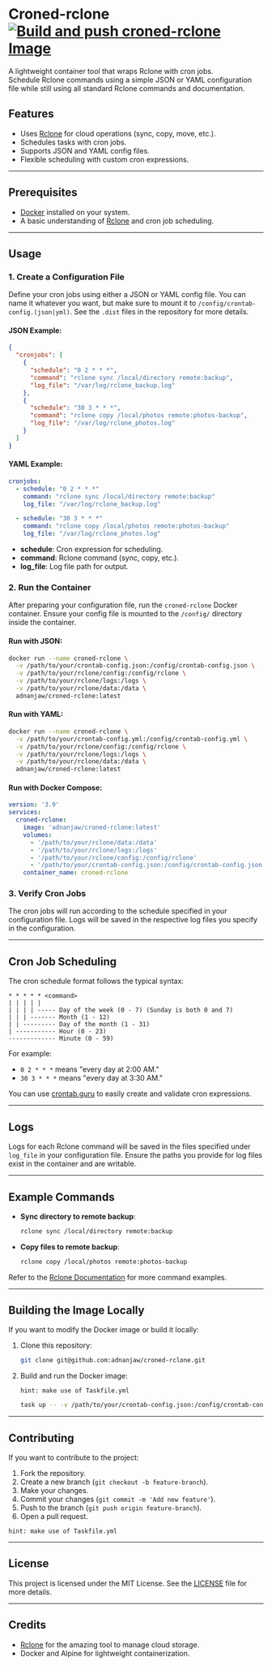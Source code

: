 # Croned-rclone [![Build and push croned-rclone Image](https://github.com/adnanjaw/croned-rclone/actions/workflows/docker.yml/badge.svg)](https://github.com/adnanjaw/croned-rclone/actions/workflows/docker.yml)

A lightweight container tool that wraps Rclone with cron jobs.  
Schedule Rclone commands using a simple JSON or YAML configuration file while still using all standard Rclone commands and documentation.

## Features

- Uses [Rclone](https://rclone.org/) for cloud operations (sync, copy, move, etc.).
- Schedules tasks with cron jobs.
- Supports JSON and YAML config files.
- Flexible scheduling with custom cron expressions.

---

## Prerequisites

- [Docker](https://docs.docker.com/get-docker/) installed on your system.
- A basic understanding of [Rclone](https://rclone.org/) and cron job scheduling.

---

## Usage

### 1. Create a Configuration File

Define your cron jobs using either a JSON or YAML config file. You can name it whatever you want, but make sure to mount it to `/config/crontab-config.(json|yml)`. See the `.dist` files in the repository for more details.

#### JSON Example:

```json
{
  "cronjobs": [
    {
      "schedule": "0 2 * * *",
      "command": "rclone sync /local/directory remote:backup",
      "log_file": "/var/log/rclone_backup.log"
    },
    {
      "schedule": "30 3 * * *",
      "command": "rclone copy /local/photos remote:photos-backup",
      "log_file": "/var/log/rclone_photos.log"
    }
  ]
}
```

#### YAML Example:

```yaml
cronjobs:
  - schedule: "0 2 * * *"
    command: "rclone sync /local/directory remote:backup"
    log_file: "/var/log/rclone_backup.log"

  - schedule: "30 3 * * *"
    command: "rclone copy /local/photos remote:photos-backup"
    log_file: "/var/log/rclone_photos.log"
```

- **schedule**: Cron expression for scheduling.
- **command**: Rclone command (sync, copy, etc.).
- **log_file**: Log file path for output.

### 2. Run the Container

After preparing your configuration file, run the `croned-rclone` Docker container. Ensure your config file is mounted to the `/config/` directory inside the container.

#### Run with JSON:
```bash
docker run --name croned-rclone \
  -v /path/to/your/crontab-config.json:/config/crontab-config.json \
  -v /path/to/your/rclone/config:/config/rclone \
  -v /path/to/your/rclone/logs:/logs \
  -v /path/to/your/rclone/data:/data \
  adnanjaw/croned-rclone:latest
```

#### Run with YAML:
```bash
docker run --name croned-rclone \
  -v /path/to/your/crontab-config.yml:/config/crontab-config.yml \
  -v /path/to/your/rclone/config:/config/rclone \
  -v /path/to/your/rclone/logs:/logs \
  -v /path/to/your/rclone/data:/data \
  adnanjaw/croned-rclone:latest
```

#### Run with Docker Compose:
```yaml
version: '3.9'
services:
  croned-rclone:
    image: 'adnanjaw/croned-rclone:latest'
    volumes:
      - '/path/to/your/rclone/data:/data'
      - '/path/to/your/rclone/logs:/logs'
      - '/path/to/your/rclone/config:/config/rclone'
      - '/path/to/your/crontab-config.json:/config/crontab-config.json'
    container_name: croned-rclone
```

### 3. Verify Cron Jobs

The cron jobs will run according to the schedule specified in your configuration file. Logs will be saved in the respective log files you specify in the configuration.

---

## Cron Job Scheduling

The cron schedule format follows the typical syntax:

```
* * * * * <command>
| | | | |
| | | | ----- Day of the week (0 - 7) (Sunday is both 0 and 7)
| | | ------- Month (1 - 12)
| | --------- Day of the month (1 - 31)
| ----------- Hour (0 - 23)
------------- Minute (0 - 59)
```

For example:

- `0 2 * * *` means "every day at 2:00 AM."
- `30 3 * * *` means "every day at 3:30 AM."

You can use [crontab.guru](https://crontab.guru/) to easily create and validate cron expressions.

---

## Logs

Logs for each Rclone command will be saved in the files specified under `log_file` in your configuration file. Ensure the paths you provide for log files exist in the container and are writable.

---

## Example Commands

- **Sync directory to remote backup**:
  ```bash
  rclone sync /local/directory remote:backup
  ```

- **Copy files to remote backup**:
  ```bash
  rclone copy /local/photos remote:photos-backup
  ```

Refer to the [Rclone Documentation](https://rclone.org/docs/) for more command examples.

---

## Building the Image Locally

If you want to modify the Docker image or build it locally:

1. Clone this repository:
   ```bash
   git clone git@github.com:adnanjaw/croned-rclone.git
   ```

2. Build and run the Docker image:
   ```text
   hint: make use of Taskfile.yml
   ```

   ```bash
   task up -- -v /path/to/your/crontab-config.json:/config/crontab-config.json
   ```

---

## Contributing

If you want to contribute to the project:

1. Fork the repository.
2. Create a new branch (`git checkout -b feature-branch`).
3. Make your changes.
4. Commit your changes (`git commit -m 'Add new feature'`).
5. Push to the branch (`git push origin feature-branch`).
6. Open a pull request.

```text
hint: make use of Taskfile.yml
```

---

## License

This project is licensed under the MIT License. See the [LICENSE](LICENSE) file for more details.

---

## Credits

- [Rclone](https://rclone.org/) for the amazing tool to manage cloud storage.
- Docker and Alpine for lightweight containerization.
